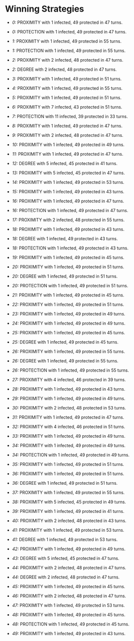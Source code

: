 # Winning Strategies

* _0:_ PROXIMITY with 1 infected, 49 protected in 47 turns.


* _0:_ PROTECTION with 1 infected, 49 protected in 47 turns.


* _1:_ PROXIMITY with 1 infected, 49 protected in 55 turns.


* _1:_ PROTECTION with 1 infected, 49 protected in 55 turns.


* _2:_ PROXIMITY with 2 infected, 48 protected in 47 turns.


* _2:_ DEGREE with 2 infected, 48 protected in 47 turns.


* _3:_ PROXIMITY with 1 infected, 49 protected in 51 turns.


* _4:_ PROXIMITY with 1 infected, 49 protected in 55 turns.


* _5:_ PROXIMITY with 1 infected, 49 protected in 51 turns.


* _6:_ PROXIMITY with 7 infected, 43 protected in 51 turns.


* _7:_ PROTECTION with 11 infected, 39 protected in 33 turns.


* _8:_ PROXIMITY with 1 infected, 49 protected in 47 turns.


* _9:_ PROXIMITY with 2 infected, 48 protected in 47 turns.


* _10:_ PROXIMITY with 1 infected, 49 protected in 49 turns.


* _11:_ PROXIMITY with 1 infected, 49 protected in 47 turns.


* _12:_ DEGREE with 5 infected, 45 protected in 41 turns.


* _13:_ PROXIMITY with 5 infected, 45 protected in 47 turns.


* _14:_ PROXIMITY with 1 infected, 49 protected in 53 turns.


* _15:_ PROXIMITY with 1 infected, 49 protected in 43 turns.


* _16:_ PROXIMITY with 1 infected, 49 protected in 47 turns.


* _16:_ PROTECTION with 1 infected, 49 protected in 47 turns.


* _17:_ PROXIMITY with 2 infected, 48 protected in 55 turns.


* _18:_ PROXIMITY with 1 infected, 49 protected in 43 turns.


* _18:_ DEGREE with 1 infected, 49 protected in 43 turns.


* _18:_ PROTECTION with 1 infected, 49 protected in 43 turns.


* _19:_ PROXIMITY with 1 infected, 49 protected in 45 turns.


* _20:_ PROXIMITY with 1 infected, 49 protected in 51 turns.


* _20:_ DEGREE with 1 infected, 49 protected in 51 turns.


* _20:_ PROTECTION with 1 infected, 49 protected in 51 turns.


* _21:_ PROXIMITY with 1 infected, 49 protected in 45 turns.


* _22:_ PROXIMITY with 1 infected, 49 protected in 51 turns.


* _23:_ PROXIMITY with 1 infected, 49 protected in 49 turns.


* _24:_ PROXIMITY with 1 infected, 49 protected in 49 turns.


* _25:_ PROXIMITY with 1 infected, 49 protected in 45 turns.


* _25:_ DEGREE with 1 infected, 49 protected in 45 turns.


* _26:_ PROXIMITY with 1 infected, 49 protected in 55 turns.


* _26:_ DEGREE with 1 infected, 49 protected in 55 turns.


* _26:_ PROTECTION with 1 infected, 49 protected in 55 turns.


* _27:_ PROXIMITY with 4 infected, 46 protected in 39 turns.


* _28:_ PROXIMITY with 1 infected, 49 protected in 43 turns.


* _29:_ PROXIMITY with 1 infected, 49 protected in 49 turns.


* _30:_ PROXIMITY with 2 infected, 48 protected in 53 turns.


* _31:_ PROXIMITY with 1 infected, 49 protected in 47 turns.


* _32:_ PROXIMITY with 4 infected, 46 protected in 51 turns.


* _33:_ PROXIMITY with 1 infected, 49 protected in 49 turns.


* _34:_ PROXIMITY with 1 infected, 49 protected in 49 turns.


* _34:_ PROTECTION with 1 infected, 49 protected in 49 turns.


* _35:_ PROXIMITY with 1 infected, 49 protected in 51 turns.


* _36:_ PROXIMITY with 1 infected, 49 protected in 51 turns.


* _36:_ DEGREE with 1 infected, 49 protected in 51 turns.


* _37:_ PROXIMITY with 1 infected, 49 protected in 55 turns.


* _38:_ PROXIMITY with 5 infected, 45 protected in 49 turns.


* _39:_ PROXIMITY with 1 infected, 49 protected in 41 turns.


* _40:_ PROXIMITY with 2 infected, 48 protected in 43 turns.


* _41:_ PROXIMITY with 1 infected, 49 protected in 53 turns.


* _41:_ DEGREE with 1 infected, 49 protected in 53 turns.


* _42:_ PROXIMITY with 1 infected, 49 protected in 49 turns.


* _43:_ DEGREE with 5 infected, 45 protected in 47 turns.


* _44:_ PROXIMITY with 2 infected, 48 protected in 47 turns.


* _44:_ DEGREE with 2 infected, 48 protected in 47 turns.


* _45:_ PROXIMITY with 1 infected, 49 protected in 45 turns.


* _46:_ PROXIMITY with 2 infected, 48 protected in 47 turns.


* _47:_ PROXIMITY with 1 infected, 49 protected in 53 turns.


* _48:_ PROXIMITY with 1 infected, 49 protected in 45 turns.


* _48:_ PROTECTION with 1 infected, 49 protected in 45 turns.


* _49:_ PROXIMITY with 1 infected, 49 protected in 43 turns.



